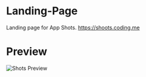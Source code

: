 # Landing-Page
Landing page for App Shots. https://shoots.coding.me

# Preview
![Shots Preview](http://ac-wcsdzkyf.clouddn.com/906121cc440637bb802e.jpg)
